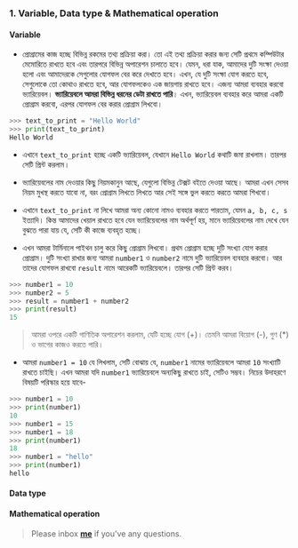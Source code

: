 ### 1. Variable, Data type & Mathematical operation


#### Variable

* প্রোগ্রামের কাজ হচ্ছে বিভিন্ন রকমের তথ্য প্রক্রিয়া করা। তো এই তথ্য প্রক্রিয়া করার জন্য সেটি প্রথমে কম্পিউটার মেমোরিতে রাখতে হবে এবং তারপরে বিভিন্ন অপারেশন চালাতে হবে। যেমন, ধরা যাক, আমাদের দুটি সংক্ষা দেওয়া হলো এবং আমাদেরকে সেগুলোর যোগফল বের করে দেখাতে হবে। এখন, যে দুটি সংক্ষা যোগ করতে হবে, সেগুলোকে তো কোথাও রাখতে হবে, আর যোগফলকেও এক জায়গায় রাখতে হবে। এজন্য আমরা ব্যবহার করবো ভ্যারিয়েবল। **ভ্যারিয়েবলে আমরা বিভিন্ন ধরনের ডেটা রাখতে পারি**। এখন, ভ্যারিয়েবল ব্যবহার করে আমরা একটি প্রোগ্রাম করবো, এরপর যোগফল বের করার প্রোগ্রাম লিখবো। 

```python
>>> text_to_print = "Hello World"
>>> print(text_to_print)
Hello World
```

* এখানে `text_to_print` হচ্ছে একটি ভ্যারিয়েবল, যেখানে `Hello World` কথাটি জমা রাখলাম। তারপর সেটি প্রিন্ট করলাম।

* ভ্যারিয়েবলের নাম দেওয়ার কিছু নিয়মকানুন আছে, 	যেগুলো বিভিন্ন টেক্সট বইতে দেওয়া আছে। আমরা এখন সেসব নিয়ম মুখস্থ করতে যাবো না, বরং প্রোগ্রাম লিখতে লিখতে আর সেই সঙ্গে ভুল করতে করতে আমরা শিখবো।

* এখানে `text_to_print` না লিখে আমরা অন্য কোনো নামও ব্যবহার করতে পারতাম, যেমন `a, b, c, s` ইত্যাদি। কিন্ত আমাদের খেয়াল রাখতে হবে যেন ভ্যারিয়েবলের নাম অর্থপূর্ণ হয়, মানে ভ্যারিয়েবলের নাম দেখে যেন বুঝতে পারা যায় যে, সেটি কী কাজে ব্যবহৃত হচ্ছে।

* এখন আমরা টার্মিনালে পাইথন চালু করে কিছু প্রোগ্রাম লিখবো। প্রথম প্রোগ্রাম হচ্ছে দুটি সংখ্যা যোগ করার প্রোগ্রাম। দুটি সংখ্যা রাখার জন্য আমরা `number1`  ও `number2` নামে দুটি ভ্যারিয়েবল ব্যবহার করবো। আর তাদের যোগফল রাখবো `result` নামে আরেকটি ভ্যারিয়েবলে। তারপর সেটি প্রিন্ট করব।

```python
>>> number1 = 10
>>> number2 = 5
>>> result = number1 + number2
>>> print(result)
15
```

> আমরা ওপরে একটি গাণিতিক অপারেশন করলাম, যেটি হচ্ছে যোগ (+)। তেমনি আমরা বিয়োগ (-), গুণ (*) ও ভাগের কাজও করতে পারি।


* আমরা `number1 = 10` যে লিখলাম, সেটি বোঝায় যে, `number1` নামের ভ্যারিয়েবলে আমরা `10` সংখ্যাটি রাখতে চাইছি। এখন আমরা যদি `number1` ভ্যারিয়েবলে অন্যকিছু রাখতে চাই, সেটিও সম্ভব। নিচের উদাহরণে বিষয়টি পরিস্কার হয়ে যাবে-

```python
>>> number1 = 10
>>> print(number1)
10
>>> number1 = 15
>>> number1 = 18
>>> print(number1)
18
>>> number1 = "hello"
>>> print(number1)
hello
```

#### Data type


#### Mathematical operation


> Please inbox **[me](https://www.facebook.com/shoriot)** if you've any questions.